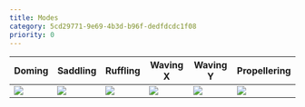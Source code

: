 ```yaml
---
title: Modes
category: 5cd29771-9e69-4b3d-b96f-dedfdcdc1f08
priority: 0
---
```

Doming|Saddling|Ruffling|Waving X|Waving Y|Propellering
---|---|---|---|---|---
![](modes/P/Doming.jpg)|![](modes/P/Saddling.jpg)|![](modes/P/Ruffling.jpg)|![](modes/P/WavX.jpg)|![](modes/P/WavY.jpg)|![](modes/P/Propellering.jpg)
